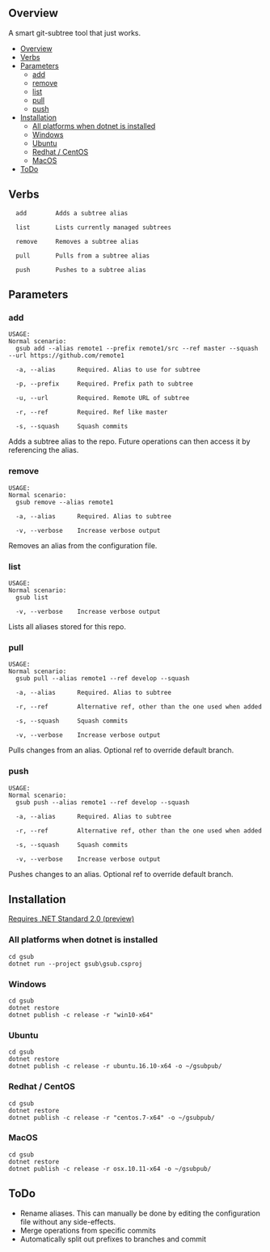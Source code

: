 ## Overview ##

A smart git-subtree tool that just works.


<!-- TOC -->

- [Overview](#overview)
- [Verbs](#verbs)
- [Parameters](#parameters)
    - [add](#add)
    - [remove](#remove)
    - [list](#list)
    - [pull](#pull)
    - [push](#push)
- [Installation](#installation)
    - [All platforms when dotnet is installed](#all-platforms-when-dotnet-is-installed)
    - [Windows](#windows)
    - [Ubuntu](#ubuntu)
    - [Redhat / CentOS](#redhat--centos)
    - [MacOS](#macos)
- [ToDo](#todo)

<!-- /TOC -->


## Verbs ##
```
  add        Adds a subtree alias

  list       Lists currently managed subtrees

  remove     Removes a subtree alias

  pull       Pulls from a subtree alias

  push       Pushes to a subtree alias
```

## Parameters ##

### add ###

```
USAGE:
Normal scenario:
  gsub add --alias remote1 --prefix remote1/src --ref master --squash --url https://github.com/remote1

  -a, --alias      Required. Alias to use for subtree

  -p, --prefix     Required. Prefix path to subtree

  -u, --url        Required. Remote URL of subtree

  -r, --ref        Required. Ref like master

  -s, --squash     Squash commits
```

Adds a subtree alias to the repo. Future operations can then access it by referencing the alias.

### remove ###

```
USAGE:                                                        
Normal scenario:                                              
  gsub remove --alias remote1                                 
                                                              
  -a, --alias      Required. Alias to subtree                 
                                                              
  -v, --verbose    Increase verbose output                    

```

Removes an alias from the configuration file.

### list ###

```
USAGE:
Normal scenario:
  gsub list

  -v, --verbose    Increase verbose output

```

Lists all aliases stored for this repo.

### pull ###

```
USAGE:
Normal scenario:
  gsub pull --alias remote1 --ref develop --squash

  -a, --alias      Required. Alias to subtree

  -r, --ref        Alternative ref, other than the one used when added

  -s, --squash     Squash commits

  -v, --verbose    Increase verbose output

```

Pulls changes from an alias. Optional ref to override default branch.

### push ###

```
USAGE:
Normal scenario:
  gsub push --alias remote1 --ref develop --squash

  -a, --alias      Required. Alias to subtree

  -r, --ref        Alternative ref, other than the one used when added

  -s, --squash     Squash commits

  -v, --verbose    Increase verbose output
```

Pushes changes to an alias. Optional ref to override default branch.

## Installation ##

[Requires .NET Standard 2.0 (preview)](https://www.microsoft.com/net/core/preview#windowscmd)

### All platforms when dotnet is installed ###

```
cd gsub
dotnet run --project gsub\gsub.csproj
```

### Windows ###

```
cd gsub
dotnet restore
dotnet publish -c release -r "win10-x64"
```

### Ubuntu ###

```
cd gsub
dotnet restore
dotnet publish -c release -r ubuntu.16.10-x64 -o ~/gsubpub/
```

### Redhat / CentOS ###

```
cd gsub
dotnet restore
dotnet publish -c release -r "centos.7-x64" -o ~/gsubpub/
```

### MacOS ###

```
cd gsub
dotnet restore
dotnet publish -c release -r osx.10.11-x64 -o ~/gsubpub/
```


## ToDo ##

  * Rename aliases. This can manually be done by editing the configuration file without any side-effects.
  * Merge operations from specific commits
  * Automatically split out prefixes to branches and commit
  


